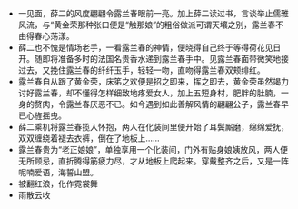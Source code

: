 - 一见面，薛二的风度翩翩令露兰春眼前一亮。加上薛二读过书，言谈举止儒雅风流，与“黄金荣那种张口便是“触那娘”的粗俗做派可谓天壤之别，露兰春不由得春心荡漾。
- 薛二也不愧是情场老手，一看露兰春的神情，便晓得自己终于等得荷花见日开。随即将准备多时的法国名贵香水递到露兰春手中。见露兰春面带微笑地接过去，又挽住露兰春的纤纤玉手，轻轻一吻，直吻得露兰春双颊绯红。
- 露兰春自从跟了黄金荣，床笫之欢便是招之即来，挥之即去，黄金荣虽然竭力讨好露兰春，却不懂得怎样细致地疼爱女人，加上五短身材，肥胖的肚腩，一身的赘肉，令露兰春厌恶不已。如今遇到如此善解风情的翩翩公子，露兰春早已心旌摇曳。
- 薛二乘机将露兰春揽入怀抱，两人在化装间里便开始了耳鬓厮磨，绵绵爱抚，双双缠绕着褪去衣裤，倒在了地板上……
- 露兰春贵为“老正娘娘”，单独享用一个化装间，门外有贴身娘姨放风，两人便无所顾忌，直折腾得筋疲力尽，才从地板上爬起来。穿戴整齐之后，又是一阵呢喃爱语，海誓山盟。
- 被翻红浪，化作霓裳舞
- 雨散云收